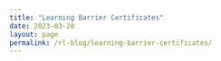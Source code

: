 ```yaml
---
title: "Learning Barrier Certificates"
date: 2023-03-20
layout: page
permalink: /rl-blog/learning-barrier-certificates/
---
```


